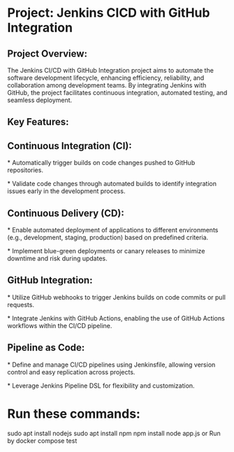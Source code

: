<h1> Project:  Jenkins CICD with GitHub Integration </h1> 

<h2> Project Overview: </h2>
<p>The Jenkins CI/CD with GitHub Integration project aims to automate the software development lifecycle, enhancing efficiency, reliability, and collaboration among development teams. By integrating Jenkins with GitHub, the project facilitates continuous integration, automated testing, and seamless deployment.</p>


<h2>Key Features:</h2>

<h2>Continuous Integration (CI):</h2>
<p>* Automatically trigger builds on code changes pushed to GitHub repositories.</p>
<p>* Validate code changes through automated builds to identify integration issues early in the development process.</p>

<h2>Continuous Delivery (CD):</h2>
<p>* Enable automated deployment of applications to different environments (e.g., development, staging, production) based on predefined criteria.</p>
<p>* Implement blue-green deployments or canary releases to minimize downtime and risk during updates.</p>

<h2>GitHub Integration:</h2>
<p>* Utilize GitHub webhooks to trigger Jenkins builds on code commits or pull requests.</p>
<p>* Integrate Jenkins with GitHub Actions, enabling the use of GitHub Actions workflows within the CI/CD pipeline.</p>

<h2>Pipeline as Code:</h2>
<p>* Define and manage CI/CD pipelines using Jenkinsfile, allowing version control    and easy replication across projects.</p>
<p>* Leverage Jenkins Pipeline DSL for flexibility and customization.</p>


<h1>Run these commands: </h1>
sudo apt install nodejs
sudo apt install npm
npm install
node app.js
or Run by docker compose
test

